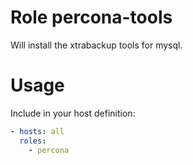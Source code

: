 # Role percona-tools

Will install the xtrabackup tools for mysql.

# Usage

Include in your host definition:

```yaml
- hosts: all
  roles:
    - percona
```
